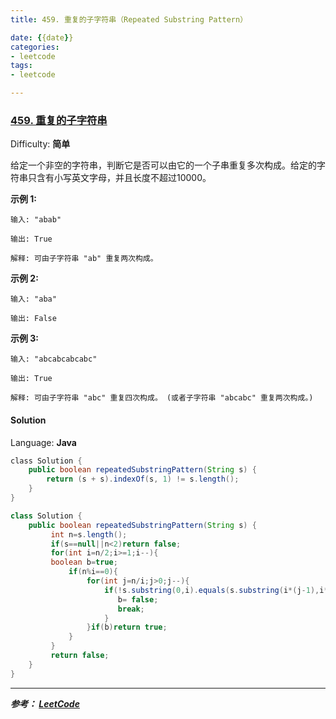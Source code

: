 ```yaml
---
title: 459. 重复的子字符串（Repeated Substring Pattern）

date: {{date}}
categories:
- leetcode
tags:
- leetcode

---
```

### [459\. 重复的子字符串](https://leetcode-cn.com/problems/repeated-substring-pattern/)

Difficulty: **简单**


给定一个非空的字符串，判断它是否可以由它的一个子串重复多次构成。给定的字符串只含有小写英文字母，并且长度不超过10000。

**示例 1:**

```
输入: "abab"

输出: True

解释: 可由子字符串 "ab" 重复两次构成。
```

**示例 2:**

```
输入: "aba"

输出: False
```

**示例 3:**

```
输入: "abcabcabcabc"

输出: True

解释: 可由子字符串 "abc" 重复四次构成。 (或者子字符串 "abcabc" 重复两次构成。)
```


#### Solution

Language: **Java**

```java
​class Solution { 
    public boolean repeatedSubstringPattern(String s) { 
        return (s + s).indexOf(s, 1) != s.length(); 
    } 
}
```

```java
class Solution {
    public boolean repeatedSubstringPattern(String s) {
         int n=s.length();
         if(s==null||n<2)return false;
         for(int i=n/2;i>=1;i--){
         boolean b=true;
             if(n%i==0){
                 for(int j=n/i;j>0;j--){
                     if(!s.substring(0,i).equals(s.substring(i*(j-1),i*j))){
                        b= false;
                        break;
                     }
                 }if(b)return true;
             }
         }
         return false;
    }
}
```

---
***参考：
[LeetCode](https://leetcode-cn.com/problems/repeated-substring-pattern/)***
